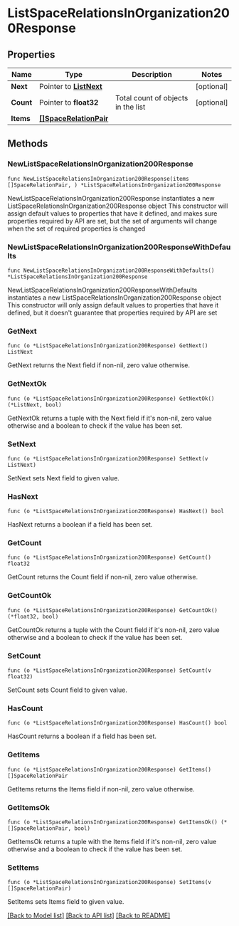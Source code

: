 # ListSpaceRelationsInOrganization200Response

## Properties

Name | Type | Description | Notes
------------ | ------------- | ------------- | -------------
**Next** | Pointer to [**ListNext**](ListNext.md) |  | [optional] 
**Count** | Pointer to **float32** | Total count of objects in the list | [optional] 
**Items** | [**[]SpaceRelationPair**](SpaceRelationPair.md) |  | 

## Methods

### NewListSpaceRelationsInOrganization200Response

`func NewListSpaceRelationsInOrganization200Response(items []SpaceRelationPair, ) *ListSpaceRelationsInOrganization200Response`

NewListSpaceRelationsInOrganization200Response instantiates a new ListSpaceRelationsInOrganization200Response object
This constructor will assign default values to properties that have it defined,
and makes sure properties required by API are set, but the set of arguments
will change when the set of required properties is changed

### NewListSpaceRelationsInOrganization200ResponseWithDefaults

`func NewListSpaceRelationsInOrganization200ResponseWithDefaults() *ListSpaceRelationsInOrganization200Response`

NewListSpaceRelationsInOrganization200ResponseWithDefaults instantiates a new ListSpaceRelationsInOrganization200Response object
This constructor will only assign default values to properties that have it defined,
but it doesn't guarantee that properties required by API are set

### GetNext

`func (o *ListSpaceRelationsInOrganization200Response) GetNext() ListNext`

GetNext returns the Next field if non-nil, zero value otherwise.

### GetNextOk

`func (o *ListSpaceRelationsInOrganization200Response) GetNextOk() (*ListNext, bool)`

GetNextOk returns a tuple with the Next field if it's non-nil, zero value otherwise
and a boolean to check if the value has been set.

### SetNext

`func (o *ListSpaceRelationsInOrganization200Response) SetNext(v ListNext)`

SetNext sets Next field to given value.

### HasNext

`func (o *ListSpaceRelationsInOrganization200Response) HasNext() bool`

HasNext returns a boolean if a field has been set.

### GetCount

`func (o *ListSpaceRelationsInOrganization200Response) GetCount() float32`

GetCount returns the Count field if non-nil, zero value otherwise.

### GetCountOk

`func (o *ListSpaceRelationsInOrganization200Response) GetCountOk() (*float32, bool)`

GetCountOk returns a tuple with the Count field if it's non-nil, zero value otherwise
and a boolean to check if the value has been set.

### SetCount

`func (o *ListSpaceRelationsInOrganization200Response) SetCount(v float32)`

SetCount sets Count field to given value.

### HasCount

`func (o *ListSpaceRelationsInOrganization200Response) HasCount() bool`

HasCount returns a boolean if a field has been set.

### GetItems

`func (o *ListSpaceRelationsInOrganization200Response) GetItems() []SpaceRelationPair`

GetItems returns the Items field if non-nil, zero value otherwise.

### GetItemsOk

`func (o *ListSpaceRelationsInOrganization200Response) GetItemsOk() (*[]SpaceRelationPair, bool)`

GetItemsOk returns a tuple with the Items field if it's non-nil, zero value otherwise
and a boolean to check if the value has been set.

### SetItems

`func (o *ListSpaceRelationsInOrganization200Response) SetItems(v []SpaceRelationPair)`

SetItems sets Items field to given value.



[[Back to Model list]](../README.md#documentation-for-models) [[Back to API list]](../README.md#documentation-for-api-endpoints) [[Back to README]](../README.md)


